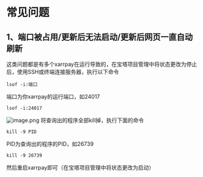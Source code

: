 # 常见问题
## 1、端口被占用/更新后无法启动/更新后网页一直自动刷新
这类问题都是有多个xarrpay在运行导致的，在宝塔项目管理中将状态更改为停止后，使用SSH或终端连接服务器，执行以下命令
```shell
lsof -i:端口
```
端口为你xarrpay的运行端口，如24017
```shell
lsof -i:24017
```
![image.png](https://s2.loli.net/2024/07/25/8CSK3c7vXtZ5zVr.png)
将查询出的程序全部kill掉，执行下面的命令
```shell
kill -9 PID
```
PID为查询出的程序的PID，如26739
```shell
kill -9 26739
```
然后重启xarrpay即可（在宝塔项目管理中将状态更改为启动）